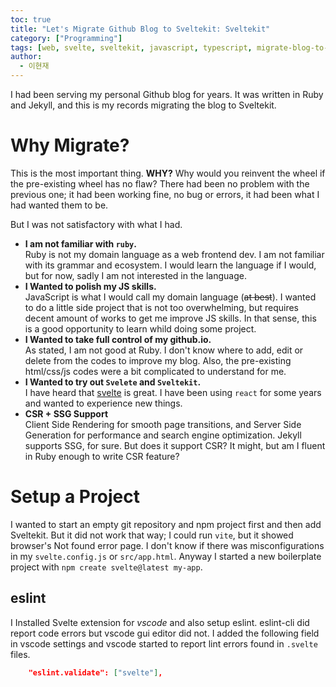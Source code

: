 ```yaml
---
toc: true
title: "Let's Migrate Github Blog to Sveltekit: Sveltekit"
category: ["Programming"]
tags: [web, svelte, sveltekit, javascript, typescript, migrate-blog-to-sveltekit]
author:
  - 이현재
---
```


I had been serving my personal Github blog for years.
It was written in Ruby and Jekyll,
and this is my records migrating the blog to Sveltekit.

# Why Migrate?
This is the most important thing. **WHY?**
Why would you reinvent the wheel if the pre-existing
wheel has no flaw?
There had been no problem with the previous one;
it had been working fine, no bug or errors,
it had been what I had wanted them to be.

But I was not satisfactory with what I had.

- **I am not familiar with `ruby`.**<br>
  Ruby is not my domain language as a web frontend dev. I am not familiar with its grammar and ecosystem. I would learn the language if I would, but for now, sadly I am not interested in the language.
- **I Wanted to polish my JS skills.**<br>
  JavaScript is what I would call my domain language (~~at best~~). I wanted to do a little side project that is not too overwhelming, but requires decent amount of works to get me improve JS skills.
  In that sense, this is a good opportunity to learn whild doing some project.
- **I Wanted to take full control of my github.io.**<br>
  As stated, I am not good at Ruby. I don't know where to add, edit or delete from the codes to improve my blog. Also, the pre-existing html/css/js codes were a bit complicated to understand for me.
- **I Wanted to try out `Svelete` and `Sveltekit`.**<br>
  I have heard that [svelte][svelte] is great. I have been using `react` for some years and wanted to experience new things.
- **CSR + SSG Support**<br>
  Client Side Rendering for smooth page transitions, and Server Side Generation for performance and search engine optimization. Jekyll supports SSG, for sure. But does it support CSR? It might, but am I fluent in Ruby enough to write CSR feature?

# Setup a Project
I wanted to start an empty git repository and npm project first and then add Sveltekit. But it did not work that way; I could run `vite`, but it showed browser's Not found error page. I don't know if there was misconfigurations in my `svelte.config.js` or `src/app.html`. Anyway I started a new boilerplate project with `npm create svelte@latest my-app`.

## eslint
I Installed Svelte extension for *vscode* and also setup eslint. eslint-cli did report code errors but vscode gui editor did not. I added the following field in vscode settings and vscode started to report lint errors found in `.svelte` files.
```json
    "eslint.validate": ["svelte"],
```


[svelte]: https://svelte.dev/
[jekyll]: https://jekyllrb.com/
[tailwind]: https://tailwindcss.com/docs
[remark-frontmatter]: https://unifiedjs.com/explore/package/remark-frontmatter/
[unfiedjs]: https://github.com/unifiedjs/unified
[mdsvex]: https://mdsvex.com/
[rehype-prism-plus]: https://github.com/timlrx/rehype-prism-plus
[rehype-raw]: https://unifiedjs.com/explore/package/rehype-raw/
